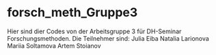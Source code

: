 # forsch_meth_Gruppe3
Hier sind dier Codes von der Arbeitsgruppe 3 für DH-Seminar Forschungsmethoden. Die Teilnehmer sind:     Julia Eiba     Natalia Larionova     Mariia Soltamova     Artem Stoianov
